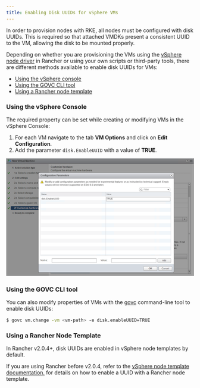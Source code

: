 ```yaml
---
title: Enabling Disk UUIDs for vSphere VMs
---
```


In order to provision nodes with RKE, all nodes must be configured with disk UUIDs. This is required so that attached VMDKs present a consistent UUID to the VM, allowing the disk to be mounted properly.

Depending on whether you are provisioning the VMs using the [vSphere node driver](https://ranchermanager.docs.rancher.com/pages-for-subheaders/vsphere) in Rancher or using your own scripts or third-party tools, there are different methods available to enable disk UUIDs for VMs:

- [Using the vSphere console](#using-the-vsphere-console)
- [Using the GOVC CLI tool](#using-the-govc-cli-tool)
- [Using a Rancher node template](#using-a-rancher-node-template)

### Using the vSphere Console

The required property can be set while creating or modifying VMs in the vSphere Console:

1. For each VM navigate to the tab **VM Options** and click on **Edit Configuration**.
2. Add the parameter `disk.EnableUUID` with a value of **TRUE**.

![vSphere Advanced Parameters](/img/vsphere-advanced-parameters.png)

### Using the GOVC CLI tool

You can also modify properties of VMs with the [govc](https://github.com/vmware/govmomi/tree/master/govc) command-line tool to enable disk UUIDs:

```sh
$ govc vm.change -vm <vm-path> -e disk.enableUUID=TRUE
```

### Using a Rancher Node Template

In Rancher v2.0.4+, disk UUIDs are enabled in vSphere node templates by default.

If you are using Rancher before v2.0.4, refer to the [vSphere node template documentation.](https://ranchermanager.docs.rancher.com/v2.0-v2.4/reference-guides/cluster-configuration/downstream-cluster-configuration/node-template-configuration/vsphere/prior-to-v2.0.4) for details on how to enable a UUID with a Rancher node template.
